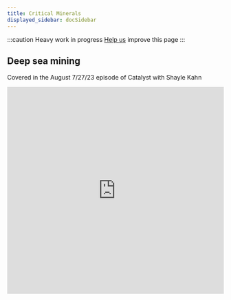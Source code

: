 ```yaml
---
title: Critical Minerals
displayed_sidebar: docSidebar
---
```

:::caution
Heavy work in progress
[Help us](contribute) improve this page
:::

## Deep sea mining

Covered in the August 7/27/23 episode of Catalyst with Shayle Kahn

<iframe
frameborder="0"
height="482"
scrolling="no"
src="https://playlist.megaphone.fm/?e=PSMI2883027136"
width="100%"
></iframe>